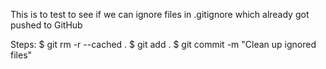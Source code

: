 This is to test to see if we can ignore files in .gitignore which already got pushed to GitHub

Steps:
$ git rm -r --cached .
$ git add .
$ git commit -m "Clean up ignored files"